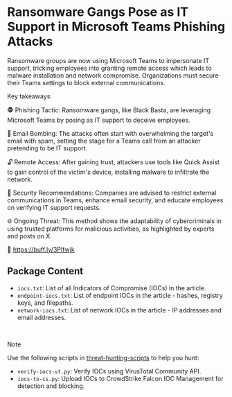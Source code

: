 # Ransomware Gangs Pose as IT Support in Microsoft Teams Phishing Attacks

Ransomware groups are now using Microsoft Teams to impersonate IT support, tricking employees into granting remote access which leads to malware installation and network compromise. Organizations must secure their Teams settings to block external communications.

Key takeaways:

🕵️ Phishing Tactic: Ransomware gangs, like Black Basta, are leveraging Microsoft Teams by posing as IT support to deceive employees.

📧 Email Bombing: The attacks often start with overwhelming the target's email with spam, setting the stage for a Teams call from an attacker pretending to be IT support.

🔓 Remote Access: After gaining trust, attackers use tools like Quick Assist to gain control of the victim's device, installing malware to infiltrate the network.

🚨 Security Recommendations: Companies are advised to restrict external communications in Teams, enhance email security, and educate employees on verifying IT support requests.

🌐 Ongoing Threat: This method shows the adaptability of cybercriminals in using trusted platforms for malicious activities, as highlighted by experts and posts on X.

🔗 https://buff.ly/3PIfwjk 

## Package Content

- `iocs.txt`: List of all Indicators of Compromise (IOCs) in the article.
- `endpoint-iocs.txt`: List of endpoint IOCs in the article - hashes, registry keys, and filepaths.
- `network-iocs.txt`: List of network IOCs in the article - IP addresses and email addresses.

<br>

> [!NOTE]
> Use the following scripts in [threat-hunting-scripts](../../threat-hunting-scripts/) to help you hunt:
>
> - `verify-iocs-vt.py`: Verify IOCs using VirusTotal Community API.
> - `iocs-to-cs.py`: Upload IOCs to CrowdStrike Falcon IOC Management for detection and blocking.
